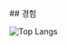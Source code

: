 <head>
  ## 경험
</head>

![Top Langs](https://github-readme-stats.vercel.app/api/top-langs/?username=Bong-jun-jang)

<!--
**Bong-jun-jang/Bong-jun-jang** is a ✨ _special_ ✨ repository because its `README.md` (this file) appears on your GitHub profile.


Here are some ideas to get you started:

- 🔭 I’m currently working on ...
- 🌱 I’m currently learning ...
- 👯 I’m looking to collaborate on ...
- 🤔 I’m looking for help with ...
- 💬 Ask me about ...
- 📫 How to reach me: ...
- 😄 Pronouns: ...
- ⚡ Fun fact: ...
-->
